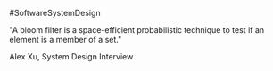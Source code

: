 #SoftwareSystemDesign

"A bloom filter is a space-efficient probabilistic technique to test if an element is a member of a set."

Alex Xu, System Design Interview
